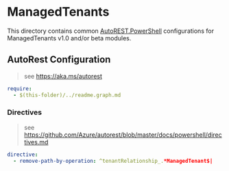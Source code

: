 # ManagedTenants

This directory contains common [AutoREST.PowerShell](https://github.com/Azure/autorest.powershell) configurations for ManagedTenants v1.0 and/or beta modules.

## AutoRest Configuration

> see <https://aka.ms/autorest>

``` yaml
require:
  - $(this-folder)/../readme.graph.md
```

### Directives

> see https://github.com/Azure/autorest/blob/master/docs/powershell/directives.md

``` yaml
directive:
  - remove-path-by-operation: ^tenantRelationship_.*ManagedTenant$|
```
